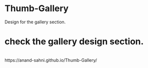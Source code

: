# Thumb-Gallery
Design for the gallery section.
<br/>
# check the gallery design section.
<br/>
https://anand-sahni.github.io/Thumb-Gallery/
